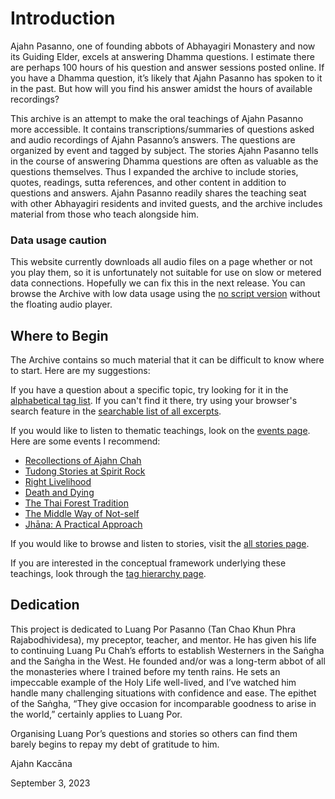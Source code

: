<!--TITLE:The Ajahn Pasanno Question and Story Archive-->
<!--HTML <img src="../../pages/images/photos/AjahnPasanno.jpg" alt="" id="cover" title="" align="bottom" width="200" border="0"/> -->

# Introduction

Ajahn Pasanno, one of founding abbots of Abhayagiri Monastery and now its Guiding Elder, excels at answering Dhamma questions. I estimate there are perhaps 100 hours of his question and answer sessions posted online. If you have a Dhamma question, it’s likely that Ajahn Pasanno has spoken to it in the past. But how will you find his answer amidst the hours of available recordings?

This archive is an attempt to make the oral teachings of Ajahn Pasanno more accessible. It contains transcriptions/summaries of questions asked and audio recordings of Ajahn Pasanno’s answers. The questions are organized by event and tagged by subject. The stories Ajahn Pasanno tells in the course of answering Dhamma questions are often as valuable as the questions themselves. Thus I expanded the archive to include stories, quotes, readings, sutta references, and other content in addition to questions and answers. Ajahn Pasanno readily shares the teaching seat with other Abhayagiri residents and invited guests, and the archive includes material from those who teach alongside him.

### Data usage caution

This website currently downloads all audio files on a page whether or not you play them, so it is unfortunately not suitable for use on slow or metered data connections. Hopefully we can fix this in the next release. You can browse the Archive with low data usage using the [no script version](homepage.html#noscript) without the floating audio player.

## Where to Begin
The Archive contains so much material that it can be difficult to know where to start. Here are my suggestions:

If you have a question about a specific topic, try looking for it in the [alphabetical tag list](../indexes/AlphabeticalTags.html). If you can't find it there, try using your browser's search feature in the [searchable list of all excerpts](../indexes/AllExcerpts-all.html).

If you would like to listen to thematic teachings, look on the [events page](../indexes/EventsBySeries.html). Here are some events I recommend:

- [Recollections of Ajahn Chah](../../pages/events/SRD2010.html)
- [Tudong Stories at Spirit Rock](../../pages/events/SRD2011.html)
- [Right Livelihood](../../pages/events/UD2013-1.html)
- [Death and Dying](../../pages/events/UD2014-1.html)
- [The Thai Forest Tradition](../../pages/events/UD2014-2.html)
- [The Middle Way of Not-self](../../pages/events/UD2015-2.html)
- [Jhāna: A Practical Approach](../../pages/events/UD2015-4.html)

If you would like to browse and listen to stories, visit the [all stories page](../indexes/AllExcerpts-story.html).

If you are interested in the conceptual framework underlying these teachings, look through the [tag hierarchy page](../drilldown/tag-999.html).

## Dedication
This project is dedicated to Luang Por Pasanno (Tan Chao Khun Phra Rajabodhividesa), my preceptor, teacher, and mentor. He has given his life to continuing Luang Pu Chah’s efforts to establish Westerners in the Saṅgha and the Saṅgha in the West. He founded and/or was a long-term abbot of all the monasteries where I trained before my tenth rains. He sets an impeccable example of the Holy Life well-lived, and I’ve watched him handle many challenging situations with confidence and ease. The epithet of the Saṅgha, “They give occasion for incomparable goodness to arise in the world,” certainly applies to Luang Por.

Organising Luang Por’s questions and stories so others can find them barely begins to repay my debt of gratitude to him.

Ajahn Kaccāna

September 3, 2023

